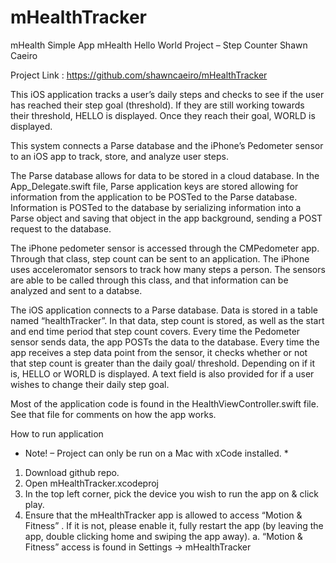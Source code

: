 # mHealthTracker
mHealth Simple App
mHealth Hello World Project – Step Counter
Shawn Caeiro

Project Link : https://github.com/shawncaeiro/mHealthTracker

This iOS application tracks a user’s daily steps and checks to see if the user has reached their step goal (threshold). If they are still working towards their threshold, HELLO is displayed. Once they reach their goal, WORLD is displayed.

This system connects a Parse database and the iPhone’s Pedometer sensor to an iOS app to track, store, and analyze user steps.

The Parse database allows for data to be stored in a cloud database.  In the App_Delegate.swift file, Parse application keys are stored allowing for information from the application to be POSTed to the Parse database. Information is POSTed to the database by serializing information into a Parse object and saving that object in the app background, sending a POST request to the database.

The iPhone pedometer sensor is accessed through the CMPedometer app. Through that class, step count can be sent to an application. The iPhone uses acceleromator sensors to track how many steps a person. The sensors are able to be called through this class, and that information can be analyzed and sent to a databse.
 
The iOS application connects to a Parse database. Data is stored in a table named “healthTracker”. In that data, step count is stored, as well as the start and end time period that step count covers. Every time the Pedometer sensor sends data, the app POSTs the data to the database. Every time the app receives a step data point from the sensor, it checks whether or not that step count is greater than the daily goal/ threshold. Depending on if it is, HELLO or WORLD is displayed. A text field is also provided for if a user wishes to change their daily step goal.

Most of the application code is found in the HealthViewController.swift file. See that file for comments on how the app works.

How to run application

* Note! – Project can only be run on a Mac with xCode installed. *

1.	Download github repo.
2.	Open mHealthTracker.xcodeproj
3.	In the top left corner, pick the device you wish to run the app on & click play.
4.	Ensure that the mHealthTracker app is allowed to access “Motion & Fitness” . If it is not, please enable it, fully restart the app (by leaving the app, double clicking home and swiping the app away).
a.	 “Motion & Fitness” access is found in Settings -> mHealthTracker
